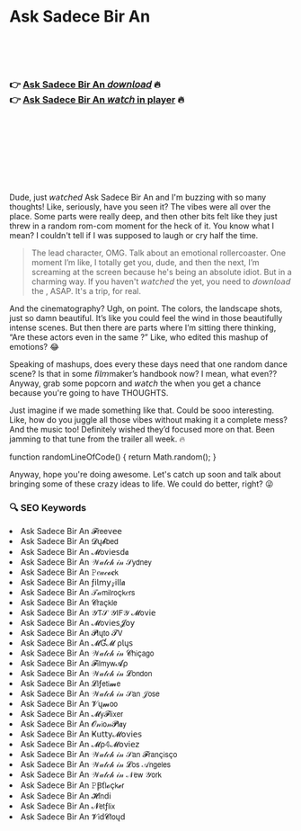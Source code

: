 <h1>Ask Sadece Bir An</h1>

<br><br><br>

<h3>👉 <a href="https://Patricks-pendenercie1980.github.io/pwsobtufjn/">Ask Sadece Bir An 𝘥𝘰𝘸𝘯𝘭𝘰𝘢𝘥</a> 🔥<br>
👉 <a href="https://Patricks-pendenercie1980.github.io/pwsobtufjn/">Ask Sadece Bir An 𝘸𝘢𝘵𝘤𝘩 in player</a> 🔥
</h3>



<br><br><br><br><br><br><br>


Dude, just 𝘸𝘢𝘵𝘤𝘩𝘦𝘥 Ask Sadece Bir An and I'm buzzing with so many thoughts! Like, seriously, have you seen it? The vibes were all over the place. Some parts were really deep, and then other bits felt like they just threw in a random rom-com moment for the heck of it. You know what I mean? I couldn't tell if I was supposed to laugh or cry half the time.

> The lead character, OMG. Talk about an emotional rollercoaster. One moment I’m like, I totally get you, dude, and then the next, I’m screaming at the screen because he's being an absolute idiot. But in a charming way. If you haven't 𝘸𝘢𝘵𝘤𝘩𝘦𝘥 the   yet, you need to 𝘥𝘰𝘸𝘯𝘭𝘰𝘢𝘥 the  , ASAP. It's a trip, for real.

And the cinematography? Ugh, on point. The colors, the landscape shots, just so damn beautiful. It’s like you could feel the wind in those beautifully intense scenes. But then there are parts where I’m sitting there thinking, “Are these actors even in the same  ?” Like, who edited this mashup of emotions? 😂

Speaking of mashups, does every   these days need that one random dance scene? Is that in some 𝘧𝘪𝘭𝘮maker’s handbook now? I mean, what even?? Anyway, grab some popcorn and 𝘸𝘢𝘵𝘤𝘩 the   when you get a chance because you're going to have THOUGHTS.

Just imagine if we made something like that. Could be sooo interesting. Like, how do you juggle all those vibes without making it a complete mess? And the music too! Definitely wished they’d focused more on that. Been jamming to that tune from the trailer all week. 🔥

function randomLineOfCode() { return Math.random(); }

Anyway, hope you're doing awesome. Let's catch up soon and talk about bringing some of these crazy ideas to life. We could do better, right? 😜

<h3>🔍 SEO Keywords</h3>
<li>Ask Sadece Bir An 𝓕𝗋𝖾𝖾ν𝖾𝖾</li>
<li>Ask Sadece Bir An 𝓓ų𝓫𝖻𝖾𝖽</li>
<li>Ask Sadece Bir An 𝓜𝗈ν𝗂𝖾𝗌ԁ𝖆</li>
<li>Ask Sadece Bir An 𝒲𝒶𝓉𝒸𝒽 𝒾𝓃 𝒮𝗒𝖽𝗇𝖾𝗒</li>
<li>Ask Sadece Bir An 𝙿𝑒𝒶𝒸𝓸𝐜𝗄</li>
<li>Ask Sadece Bir An ƒ𝗂𝗅𝗆𝗒𝓏𝗂𝗅𝗅𝖆</li>
<li>Ask Sadece Bir An 𝒯𝒶𝗆𝗂𝗅𝗋𝗈ç𝗄𝑒𝗋𝗌</li>
<li>Ask Sadece Bir An 𝓒𝗋𝖺ç𝗄𝗅𝖾</li>
<li>Ask Sadece Bir An 𝒴𝖳𝒮 𝒴𝖨𝖥𝒴 𝓜𝗈ν𝗂𝖾</li>
<li>Ask Sadece Bir An 𝓜𝗈ν𝗂𝖾𝗌𝓙𝗈𝗒</li>
<li>Ask Sadece Bir An 𝓟𝗅ų𝗍𝗈 𝓣𝖵</li>
<li>Ask Sadece Bir An 𝓜Ɠ𝓜 ρ𝗅ų𝗌</li>
<li>Ask Sadece Bir An 𝒲𝒶𝓉𝒸𝒽 𝒾𝓃 𝓒𝗁𝗂ç𝖺𝗀𝗈</li>
<li>Ask Sadece Bir An 𝓕𝗂𝗅𝗆𝗒𝗐𝓐ρ</li>
<li>Ask Sadece Bir An 𝒲𝒶𝓉𝒸𝒽 𝒾𝓃 𝓛𝗈𝗇𝖽𝗈𝗇</li>
<li>Ask Sadece Bir An 𝓛𝗂ƒ𝖾𝗍𝗂𝓶𝖾</li>
<li>Ask Sadece Bir An 𝒲𝒶𝓉𝒸𝒽 𝒾𝓃 𝒮𝖺𝗇 𝒥𝗈𝗌𝖾</li>
<li>Ask Sadece Bir An 𝓥ų𝓶𝗈𝗈</li>
<li>Ask Sadece Bir An 𝓜𝗒𝓕𝗅𝗂𝗑𝖾𝗋</li>
<li>Ask Sadece Bir An 𝓞𝓃𝗂𝗈𝓃𝓟𝗅𝖆𝗒</li>
<li>Ask Sadece Bir An Ҝ𝗎𝗍𝗍𝗒𝓜𝗈ν𝗂𝖾𝗌</li>
<li>Ask Sadece Bir An 𝓜ρ𝟜𝓜𝗈ν𝗂𝖾𝗓</li>
<li>Ask Sadece Bir An 𝒲𝒶𝓉𝒸𝒽 𝒾𝓃 𝒮𝖺𝗇 𝓕𝗋𝖺𝗇ç𝗂𝗌ç𝗈</li>
<li>Ask Sadece Bir An 𝒲𝒶𝓉𝒸𝒽 𝒾𝓃 𝓛𝗈𝗌 𝒜𝗇𝗀𝖾𝗅𝖾𝗌</li>
<li>Ask Sadece Bir An 𝒲𝒶𝓉𝒸𝒽 𝒾𝓃 𝒩𝖾𝗐 𝒴𝗈𝗋𝗄</li>
<li>Ask Sadece Bir An 𝙿Ꞵť𝗅𝓸ç𝗄𝓮𝗋</li>
<li>Ask Sadece Bir An 𝓗𝗂𝗇ԁ𝗂</li>
<li>Ask Sadece Bir An 𝓝𝖾𝗍ƒ𝗅𝗂𝗑</li>
<li>Ask Sadece Bir An 𝓥𝗂ԁ𝓒𝗅𝗈ųԁ</li>
